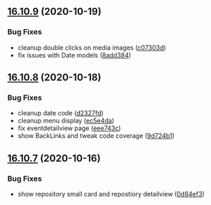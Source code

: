 ## [16.10.9](https://github.com/phandcock/GrampsView/compare/v16.10.8...v16.10.9) (2020-10-19)


### Bug Fixes

* cleanup double clicks on media images ([c07303d](https://github.com/phandcock/GrampsView/commit/c07303d1f3ad4450d395515ee3f0fc7be3d17c8c))
* fix issues with Date models ([8add384](https://github.com/phandcock/GrampsView/commit/8add384ec83cbb2b92080a3ffc16afddb6f04706))



## [16.10.8](https://github.com/phandcock/GrampsView/compare/v16.10.7...v16.10.8) (2020-10-18)


### Bug Fixes

* cleanup date code ([d2327fd](https://github.com/phandcock/GrampsView/commit/d2327fd75cc875db9f099c64399578e988050776))
* cleanup menu display ([ec5e4da](https://github.com/phandcock/GrampsView/commit/ec5e4da3fbfdd6a759ac607c4b3350e4c25c2872))
* fix eventdetailview page ([eee743c](https://github.com/phandcock/GrampsView/commit/eee743c248da485c678b99d16795a0676cd82026))
* show BackLinks and tweak code coverage ([9d724b1](https://github.com/phandcock/GrampsView/commit/9d724b17a8beb57c0a6a60b637cb9ababf410e3b))



## [16.10.7](https://github.com/phandcock/GrampsView/compare/v16.10.6...v16.10.7) (2020-10-16)


### Bug Fixes

* show repository small card and repostiory detailview ([0d84ef3](https://github.com/phandcock/GrampsView/commit/0d84ef35dca1efa08103d6578c7e62f57fe8c6ff))



